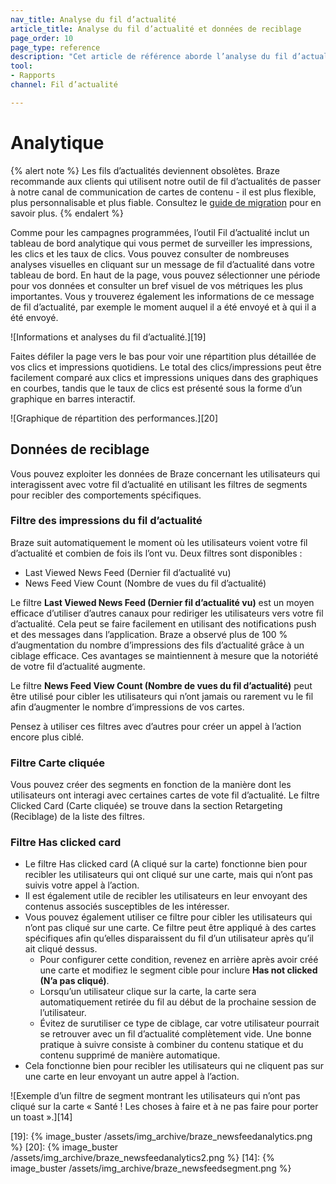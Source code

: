 ```yaml
---
nav_title: Analyse du fil d’actualité
article_title: Analyse du fil d’actualité et données de reciblage
page_order: 10
page_type: reference
description: "Cet article de référence aborde l’analyse du fil d’actualité et plusieurs filtres qui y sont associés."
tool: 
- Rapports
channel: Fil d’actualité

---
```


# Analytique

{% alert note %}
Les fils d’actualités deviennent obsolètes. Braze recommande aux clients qui utilisent notre outil de fil d’actualités de passer à notre canal de communication de cartes de contenu - il est plus flexible, plus personnalisable et plus fiable. Consultez le [guide de migration]({{site.baseurl}}/user_guide/message_building_by_channel/content_cards/migrating_from_news_feed/) pour en savoir plus.
{% endalert %}

Comme pour les campagnes programmées, l’outil Fil d’actualité inclut un tableau de bord analytique qui vous permet de surveiller les impressions, les clics et les taux de clics. Vous pouvez consulter de nombreuses analyses visuelles en cliquant sur un message de fil d’actualité dans votre tableau de bord. En haut de la page, vous pouvez sélectionner une période pour vos données et consulter un bref visuel de vos métriques les plus importantes. Vous y trouverez également les informations de ce message de fil d’actualité, par exemple le moment auquel il a été envoyé et à qui il a été envoyé.

![Informations et analyses du fil d’actualité.][19]

Faites défiler la page vers le bas pour voir une répartition plus détaillée de vos clics et impressions quotidiens. Le total des clics/impressions peut être facilement comparé aux clics et impressions uniques dans des graphiques en courbes, tandis que le taux de clics est présenté sous la forme d’un graphique en barres interactif.

![Graphique de répartition des performances.][20]

## Données de reciblage

Vous pouvez exploiter les données de Braze concernant les utilisateurs qui interagissent avec votre fil d’actualité en utilisant les filtres de segments pour recibler des comportements spécifiques.

### Filtre des impressions du fil d’actualité

Braze suit automatiquement le moment où les utilisateurs voient votre fil d’actualité et combien de fois ils l’ont vu. Deux filtres sont disponibles :

- Last Viewed News Feed (Dernier fil d’actualité vu)
- News Feed View Count (Nombre de vues du fil d’actualité)

Le filtre **Last Viewed News Feed (Dernier fil d’actualité vu)** est un moyen efficace d’utiliser d’autres canaux pour rediriger les utilisateurs vers votre fil d’actualité. Cela peut se faire facilement en utilisant des notifications push et des messages dans l’application. Braze a observé plus de 100 % d’augmentation du nombre d’impressions des fils d’actualité grâce à un ciblage efficace. Ces avantages se maintiennent à mesure que la notoriété de votre fil d’actualité augmente.

Le filtre **News Feed View Count (Nombre de vues du fil d’actualité)** peut être utilisé pour cibler les utilisateurs qui n’ont jamais ou rarement vu le fil afin d’augmenter le nombre d’impressions de vos cartes.

Pensez à utiliser ces filtres avec d’autres pour créer un appel à l’action encore plus ciblé.

### Filtre Carte cliquée

Vous pouvez créer des segments en fonction de la manière dont les utilisateurs ont interagi avec certaines cartes de vote fil d’actualité. Le filtre Clicked Card (Carte cliquée) se trouve dans la section Retargeting (Reciblage) de la liste des filtres.

### Filtre Has clicked card

- Le filtre Has clicked card (A cliqué sur la carte) fonctionne bien pour recibler les utilisateurs qui ont cliqué sur une carte, mais qui n’ont pas suivis votre appel à l’action.
- Il est également utile de recibler les utilisateurs en leur envoyant des contenus associés susceptibles de les intéresser.
- Vous pouvez également utiliser ce filtre pour cibler les utilisateurs qui n’ont pas cliqué sur une carte. Ce filtre peut être appliqué à des cartes spécifiques afin qu’elles disparaissent du fil d’un utilisateur après qu’il ait cliqué dessus.
  - Pour configurer cette condition, revenez en arrière après avoir créé une carte et modifiez le segment cible pour inclure **Has not clicked (N’a pas cliqué)**.
  - Lorsqu’un utilisateur clique sur la carte, la carte sera automatiquement retirée du fil au début de la prochaine session de l’utilisateur.
  - Évitez de surutiliser ce type de ciblage, car votre utilisateur pourrait se retrouver avec un fil d’actualité complètement vide. Une bonne pratique à suivre consiste à combiner du contenu statique et du contenu supprimé de manière automatique.
- Cela fonctionne bien pour recibler les utilisateurs qui ne cliquent pas sur une carte en leur envoyant un autre appel à l’action.

![Exemple d’un filtre de segment montrant les utilisateurs qui n’ont pas cliqué sur la carte « Santé ! Les choses à faire et à ne pas faire pour porter un toast ».][14]


[19]: {% image_buster /assets/img_archive/braze_newsfeedanalytics.png %}
[20]: {% image_buster /assets/img_archive/braze_newsfeedanalytics2.png %}
[14]: {% image_buster /assets/img_archive/braze_newsfeedsegment.png %}
